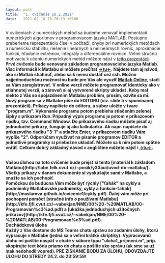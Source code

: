 ```yaml
---
layout: post
title:  "1. cvičenie 18.2.2021"
date:   2021-02-18 13:26:13 +0100
---
```

<!--
[Pokyny ku cvičeniam](http://maslarova.github.io/cvicenie1/pokyny.pdf)<br />
[Všeobecné pokyny k NME](http://www-troja.fjfi.cvut.cz/~limpouch/numet/NMECvic.pdf)<br />
-->

V cvičeniach z numerických metód sa budeme venovať implementácii numerických algoritmov v programovacom jazyku MATLAB. Postupne preberieme reprezentáciu čísel v počítači, chyby pri numerických metódach a numerickú stabilitu, riešenie lineárnych a nelineárnych rovníc, aproximácie funkcií, hľadanie extrémov, integrály a diferenciálne rovnice.
Veľmi stručnú motivaciu k učeniu numerických metód môžete nájst v [tejto prezentácii](http://maslarova.github.io/cvicenie1/uvod.pdf).
<b>
Prvé cvičenie bude venované základom programovacieho jazyka Matlab. Viac informácií k Matlabu si môžete prečítať [->tu<-](http://maslarova.github.io/cvicenie1/matlab_info.pdf). Nájdete tam aj návod, ako si Matlab
stiahnuť, alebo sa k nemu dostať cez ssh. Možno najjednoduchšou možnosťou bude pre Vás ale vyuzǐť [Matlab Online](https://www.mathworks.com/products/matlab-online.html), stačí sa Vám zaregistrovať. V online verzii môžete programovať identicky ako v stiahnutej verzii, a zároveň si aj vytvorené skripty ukladať. Keby mal niekto z Vás so spojazdnením Matlabu problém, prosím, ozvite sa mi. 
<br>
Nový program sa v Matlabe píše do EDITORU (viz. slide 5 v spomínanej prezentácii). Príkazy napíšete do editoru, a súbor uložte v tvare "program.m". Vykonanie programu potom prebieha stlačením zelenej šípky s príkazom Run. Prípadný výpis programu je potom v príkazovom riadku, tzv. Command Window. Do príkazového riadku môžete písať aj jednoduché príkazy, funguje aj ako kalkulačka. Ak napr. napíšete do príkazového riadku "3-1" a stlačíte Enter, v príkazovom riadku Vám vypíše "2". Odporúčam využívať na písanie programov EDITOR a jednotlivé prográmky si priebežne ukladať. Môžete sa k nim potom spätne vrátiť.
Celkom dobrý základný návod v angličtine môžete nájsť i [->tu<-](http://www.engineer101.com/using-matlab-script-files/). 

<br>
Vašou úlohou na toto cvičenie bude prejsť si tento [materiál k základom Matlabu](http://labe.felk.cvut.cz/~posik/y33aui/uvod-do-matlabu/). Všetky príkazy v danom dokumente si vyskúšajte sami v Matlabe, a snažte sa ich pochopiť. 
<br>
Pomôckou do budúcna Vám môže byť rýchly ["ťahák" na cykly a podmienky Matlabovské podmienky, cykly a funkcie-ťahák](http://maslarova.github.io/cvicenie1/cykly.pdf).
Ďalej vám môže pri pochopení pomôcť [stručné info o používaní Matlabu](http://kfe.fjfi.cvut.cz/~vabekjan/NME/00%20-%20MATLAB/00-Programovan%c3%ad.pdf) a [ukážka jednoduchých užitočných príkazov](http://kfe.fjfi.cvut.cz/~vabekjan/NME/00%20-%20MATLAB/00-Programovan%c3%ad.pdf).
<br>
<b>Dochádzková úloha<b/><br>
Každý z Vás dostane do MS Teams chatu správu so zadaním úlohy, ktorú vypracuje v Matlabe (jedná sa o veľmi krátke skriptíky). Vypracovanú úlohu mi pošlite naspäť v chate v súbore typu "uloha1_prijmeni.m", príp. skopírujte text kódu priamo do chatu a pošlite ako správu (ak sme sa už inak nedohodli vopred).
PRE ZÍSKANIE BODU ZA ÚLOHU, ODOVZDAJTE ÚLOHU DO STREDY 24.2. do 23:59:59!




<!--
  - [PIN3](http://www-troja.fjfi.cvut.cz/~sinor/edu/pin3/) predmet na FJFI<br />
  - [Základy Matlabu - PDF od University of Dundee](http://www.maths.dundee.ac.uk/software/MatlabNotes.pdf) <br />
  - [File Exchange](https://www.mathworks.com/matlabcentral/fileexchange) šikovné prográmky vytvorené používateľmi Matlabu <br />
  - [Interaktívny kurz na stránkach MathWorks](https://matlabacademy.mathworks.com/)
-->
